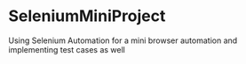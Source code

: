 # SeleniumMiniProject

Using Selenium Automation for a mini browser automation and implementing test cases as well
